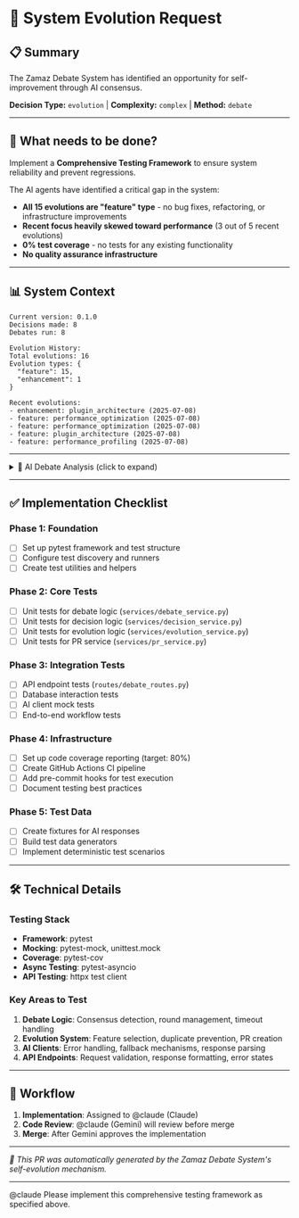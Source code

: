 # 🔄 System Evolution Request

## 📋 Summary

The Zamaz Debate System has identified an opportunity for self-improvement through AI consensus.

**Decision Type:** `evolution` | **Complexity:** `complex` | **Method:** `debate`

---

## 🎯 What needs to be done?

Implement a **Comprehensive Testing Framework** to ensure system reliability and prevent regressions.

The AI agents have identified a critical gap in the system:
- **All 15 evolutions are "feature" type** - no bug fixes, refactoring, or infrastructure improvements
- **Recent focus heavily skewed toward performance** (3 out of 5 recent evolutions)
- **0% test coverage** - no tests for any existing functionality
- **No quality assurance infrastructure**

---

## 📊 System Context

```
Current version: 0.1.0
Decisions made: 8
Debates run: 8

Evolution History:
Total evolutions: 16
Evolution types: {
  "feature": 15,
  "enhancement": 1
}

Recent evolutions:
- enhancement: plugin_architecture (2025-07-08)
- feature: performance_optimization (2025-07-08)
- feature: performance_optimization (2025-07-08)
- feature: plugin_architecture (2025-07-08)
- feature: performance_profiling (2025-07-08)
```

---

<details>
<summary>🤖 AI Debate Analysis (click to expand)</summary>

### Debate Question
What is the ONE most important improvement to make to this debate system next?

### Claude's Analysis

#### Concerning Patterns Identified:
- **Feature factory mentality**: All 15 evolutions are "feature" type
- **Performance tunnel vision**: 3 out of 5 recent evolutions focus on performance
- **Zero infrastructure work**: No testing, documentation, or maintenance

#### Alternative Approaches Considered:
1. **Comprehensive Testing Framework** ✅ (Selected)
2. Observability and Monitoring System
3. Documentation and Developer Experience
4. Security and Data Integrity

#### Trade-offs Analysis

**Testing Framework:**
- ✅ Pros: Prevents regressions, enables confident refactoring, improves reliability
- ❌ Cons: Initial time investment, maintenance overhead, may slow initial development

**Why Testing Won:**
- Most fundamental need for a growing codebase
- Enables all future improvements with confidence
- Prevents accumulation of technical debt
- Essential for maintainability

### Gemini's Response
`Gemini error: No module named 'openai'` *(Fallback mechanism needs openai module)*

**Consensus Reached:** ✅ Yes  
**Debate Rounds:** 1  
**Timestamp:** 2025-07-08T01:21:42

</details>

---

## ✅ Implementation Checklist

### Phase 1: Foundation
- [ ] Set up pytest framework and test structure
- [ ] Configure test discovery and runners
- [ ] Create test utilities and helpers

### Phase 2: Core Tests
- [ ] Unit tests for debate logic (`services/debate_service.py`)
- [ ] Unit tests for decision logic (`services/decision_service.py`)
- [ ] Unit tests for evolution logic (`services/evolution_service.py`)
- [ ] Unit tests for PR service (`services/pr_service.py`)

### Phase 3: Integration Tests
- [ ] API endpoint tests (`routes/debate_routes.py`)
- [ ] Database interaction tests
- [ ] AI client mock tests
- [ ] End-to-end workflow tests

### Phase 4: Infrastructure
- [ ] Set up code coverage reporting (target: 80%)
- [ ] Create GitHub Actions CI pipeline
- [ ] Add pre-commit hooks for test execution
- [ ] Document testing best practices

### Phase 5: Test Data
- [ ] Create fixtures for AI responses
- [ ] Build test data generators
- [ ] Implement deterministic test scenarios

---

## 🛠️ Technical Details

### Testing Stack
- **Framework**: pytest
- **Mocking**: pytest-mock, unittest.mock
- **Coverage**: pytest-cov
- **Async Testing**: pytest-asyncio
- **API Testing**: httpx test client

### Key Areas to Test
1. **Debate Logic**: Consensus detection, round management, timeout handling
2. **Evolution System**: Feature selection, duplicate prevention, PR creation
3. **AI Clients**: Error handling, fallback mechanisms, response parsing
4. **API Endpoints**: Request validation, response formatting, error states

---

## 👥 Workflow

1. **Implementation**: Assigned to @claude (Claude)
2. **Code Review**: @claude (Gemini) will review before merge
3. **Merge**: After Gemini approves the implementation

---

*🧬 This PR was automatically generated by the Zamaz Debate System's self-evolution mechanism.*

---

@claude Please implement this comprehensive testing framework as specified above.